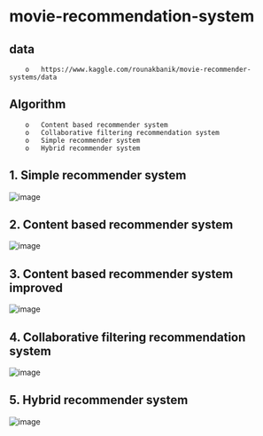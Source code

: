 # movie-recommendation-system
  ## data
        o	https://www.kaggle.com/rounakbanik/movie-recommender-systems/data
  ## Algorithm 
        o	Content based recommender system 
        o	Collaborative filtering recommendation system 
        o	Simple recommender system 
        o	Hybrid recommender system 
  ## 1. Simple recommender system 
   ![image](https://user-images.githubusercontent.com/20017167/43589436-51ec22e2-968c-11e8-9206-5ae0479817f0.png)
  ## 2. Content based recommender system 
   ![image](https://user-images.githubusercontent.com/20017167/43589770-1151d352-968d-11e8-862f-7a40605a7aba.png)
  ## 3. Content based recommender system improved
  ![image](https://user-images.githubusercontent.com/20017167/43589875-41993f46-968d-11e8-9390-a1f7168eb10f.png)
  ## 4. Collaborative filtering recommendation system
  ![image](https://user-images.githubusercontent.com/20017167/43589912-595659f2-968d-11e8-8515-0f61735e528d.png)
  ## 5. Hybrid recommender system
  ![image](https://user-images.githubusercontent.com/20017167/43589948-74eefe94-968d-11e8-8bfd-3f4295835358.png)
